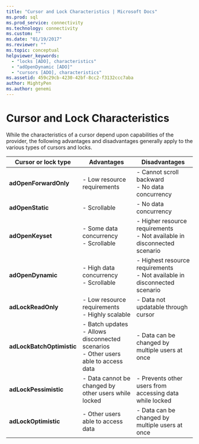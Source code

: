 ```yaml
---
title: "Cursor and Lock Characteristics | Microsoft Docs"
ms.prod: sql
ms.prod_service: connectivity
ms.technology: connectivity
ms.custom: ""
ms.date: "01/19/2017"
ms.reviewer: ""
ms.topic: conceptual
helpviewer_keywords: 
  - "locks [ADO], characteristics"
  - "adOpenDynamic [ADO]"
  - "cursors [ADO], characteristics"
ms.assetid: 459c29cb-4230-42bf-8cc2-f3132ccc7aba
author: MightyPen
ms.author: genemi
---
```

# Cursor and Lock Characteristics
While the characteristics of a cursor depend upon capabilities of the provider, the following advantages and disadvantages generally apply to the various types of cursors and locks.  
  
|Cursor or lock type|Advantages|Disadvantages|  
|-------------------------|----------------|-------------------|  
|**adOpenForwardOnly**|-   Low resource requirements|-   Cannot scroll backward<br />-   No data concurrency|  
|**adOpenStatic**|-   Scrollable|-   No data concurrency|  
|**adOpenKeyset**|-   Some data concurrency<br />-   Scrollable|-   Higher resource requirements<br />-   Not available in disconnected scenario|  
|**adOpenDynamic**|-   High data concurrency<br />-   Scrollable|-   Highest resource requirements<br />-   Not available in disconnected scenario|  
|**adLockReadOnly**|-   Low resource requirements<br />-   Highly scalable|-   Data not updatable through cursor|  
|**adLockBatchOptimistic**|-   Batch updates<br />-   Allows disconnected scenarios<br />-   Other users able to access data|-   Data can be changed by multiple users at once|  
|**adLockPessimistic**|-   Data cannot be changed by other users while locked|-   Prevents other users from accessing data while locked|  
|**adLockOptimistic**|-   Other users able to access data|-   Data can be changed by multiple users at once|
